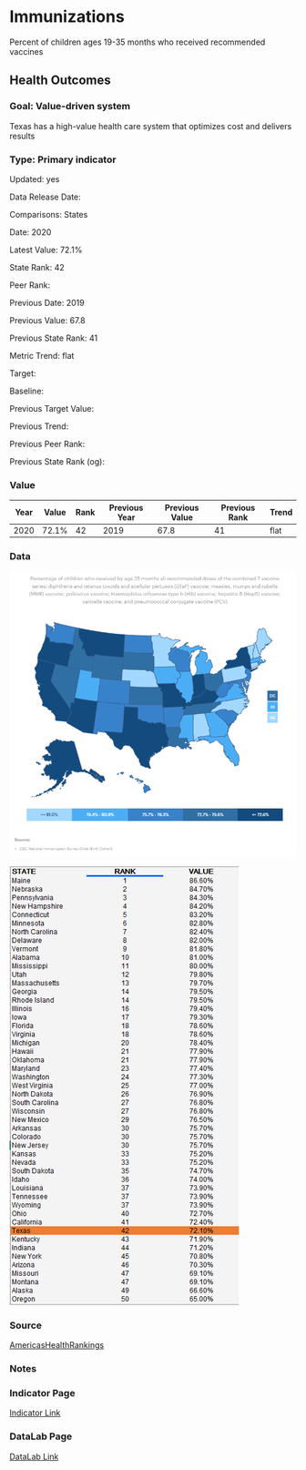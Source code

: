# Immunizations

Percent of children ages 19-35 months who received recommended vaccines

## Health Outcomes

### Goal: Value-driven system

Texas has a high-value health care system that optimizes cost and delivers results

### Type: Primary indicator

Updated: yes

Data Release Date: 


Comparisons: States

Date: 2020

Latest Value: 72.1% 

State Rank: 42

Peer Rank: 

Previous Date: 2019

Previous Value: 67.8

Previous State Rank: 41

Metric Trend: flat

Target: 

Baseline: 

Previous Target Value: 

Previous Trend: 

Previous Peer Rank: 

Previous State Rank (og): 

### Value

|Year         |  Value      | Rank        | Previous Year| Previous Value | Previous Rank  | Trend| 
| ----------- | ----------- | ----------- | ----------- | ----------- | ----------- | -----------|
|    2020     |    72.1%     |     42      |    2019      |     67.8     |     41     |   flat     |

### Data

![map](./map_immunizations.PNG)

![data](./data_immunizations.PNG)


### Source

<!-- https://www.dshs.texas.gov/immunize/coverage/NIS/

https://www.cdc.gov/vaccines/imz-managers/coverage/childvaxview/interactive-reports/index.html -->

[AmericasHealthRankings](https://www.americashealthrankings.org/explore/annual/measure/Immunize_b/state/TX)


### Notes


### Indicator Page

[Indicator Link](https://indicators.texas2036.org/indicator/59)


### DataLab Page


[DataLab Link](https://datalab.texas2036.org/olxykof/health-indicators-on-us-states-2017?country=1000440&indicator=1000730&accesskey=szxjfqb)

